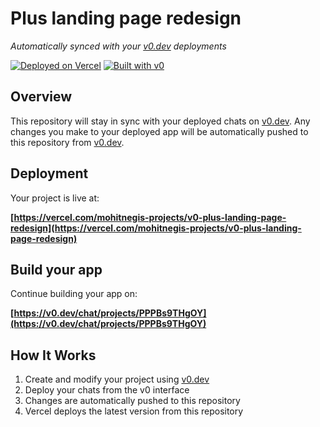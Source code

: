 # Plus landing page redesign

*Automatically synced with your [v0.dev](https://v0.dev) deployments*

[![Deployed on Vercel](https://img.shields.io/badge/Deployed%20on-Vercel-black?style=for-the-badge&logo=vercel)](https://vercel.com/mohitnegis-projects/v0-plus-landing-page-redesign)
[![Built with v0](https://img.shields.io/badge/Built%20with-v0.dev-black?style=for-the-badge)](https://v0.dev/chat/projects/PPPBs9THgOY)

## Overview

This repository will stay in sync with your deployed chats on [v0.dev](https://v0.dev).
Any changes you make to your deployed app will be automatically pushed to this repository from [v0.dev](https://v0.dev).

## Deployment

Your project is live at:

**[https://vercel.com/mohitnegis-projects/v0-plus-landing-page-redesign](https://vercel.com/mohitnegis-projects/v0-plus-landing-page-redesign)**

## Build your app

Continue building your app on:

**[https://v0.dev/chat/projects/PPPBs9THgOY](https://v0.dev/chat/projects/PPPBs9THgOY)**

## How It Works

1. Create and modify your project using [v0.dev](https://v0.dev)
2. Deploy your chats from the v0 interface
3. Changes are automatically pushed to this repository
4. Vercel deploys the latest version from this repository